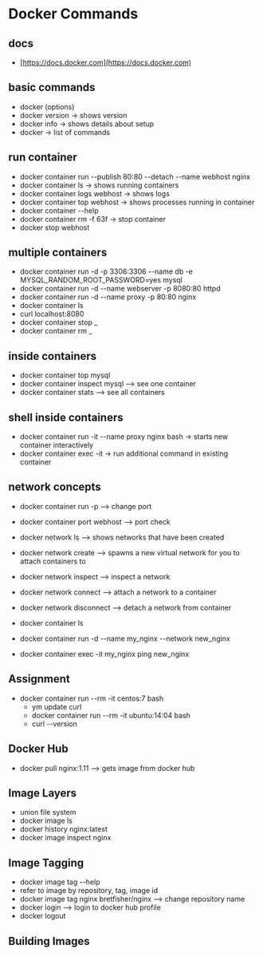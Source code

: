 # Docker Commands

## docs
* [https://docs.docker.com](https://docs.docker.com)

## basic commands
* docker <command> <subcommand> (options)
* docker version  -> shows version
* docker info -> shows details about setup
* docker   -> list of commands

## run container
* docker container run --publish 80:80 --detach --name webhost nginx
* docker container ls  -> shows running containers
* docker container logs webhost  -> shows logs
* docker container top webhost -> shows processes running in container
* docker container --help
* docker container rm -f 63f  -> stop container
* docker stop webhost

## multiple containers
* docker container run -d -p 3306:3306 --name db -e MYSQL_RANDOM_ROOT_PASSWORD=yes mysql
* docker container run -d --name webserver -p 8080:80 httpd
* docker container run -d --name proxy -p 80:80 nginx
* docker container ls
* curl localhost:8080
* docker container stop _
* docker container rm _

## inside containers
* docker container top mysql
* docker container inspect mysql --> see one container
* docker container stats  --> see all containers

## shell inside containers
* docker container run -it --name proxy nginx bash  -> starts new container interactively
* docker container exec -it -> run additional command in existing container

## network concepts
* docker container run -p --> change port
* docker container port webhost  --> port check
* docker network ls --> shows networks that have been created
* docker network create --> spawns a new virtual network for you to attach containers to
* docker network inspect --> inspect a network
* docker network connect --> attach a network to a container
* docker network disconnect --> detach a network from container

* docker container ls
* docker container run -d --name my_nginx --network new_nginx
* docker container exec -it my_nginx ping new_nginx

## Assignment
* docker container run --rm -it centos:7 bash
	* ym update curl
	* docker container run --rm -it ubuntu:14:04 bash
	* curl --version

## Docker Hub
* docker pull nginx:1.11  --> gets image from docker hub

## Image Layers
* union file system
* docker image ls
* docker history nginx:latest
* docker image inspect nginx

## Image Tagging
* docker image tag --help
* refer to image by repository, tag, image id
* docker image tag nginx bretfisher/nginx  --> change repository name
* docker login --> login to docker hub profile
* docker logout

## Building Images

